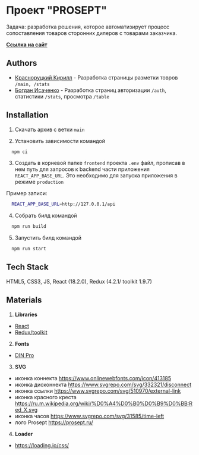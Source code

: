 
# Проект "PROSEPT"

Задача: разработка решения, которое автоматизирует процесс сопоставления товаров сторонних дилеров с товарами заказчика.

[**Ссылка на сайт**](https://prediction-service.ddns.net)




## Authors

- [Красноруцкий Кирилл](https://github.com/Red-Handed-Guy) - Разработка страницы разметки товров `/main, /stats`
- [Богдан Исаченко](https://github.com/Doctorian-Bogdan) - Разработка страниц авторизации `/auth`, статистики `/stats`, просмотра `/table`

## Installation

1) Скачать архив с ветки `main`

2) Установить зависимости командой 
```bash
  npm ci
```
3) Создать в корневой папке `frontend` проекта `.env` файл, прописав в нем путь для запросов к backend части приложения `REACT_APP_BASE_URL`. Это необходимо для запуска приложения в режиме `production`

Пример записи:
```bash
  REACT_APP_BASE_URL=http://127.0.0.1/api
```
4) Собрать билд командой 
```bash
  npm run build
```
5) Запустить билд командой
```bash
  npm run start
```
## Tech Stack

HTML5, CSS3, JS, React (18.2.0), Redux (4.2.1/ toolkit 1.9.7)





## Materials

1) **Libraries** 

- [React](https://react.dev/)
- [Redux/toolkit](https://redux.js.org/)

2) **Fonts**
- [DIN Pro](https://fonts-online.ru/fonts/din-pro/download)

3) **SVG**

- иконка коннекта https://www.onlinewebfonts.com/icon/413185
- иконка дисконнекта https://www.svgrepo.com/svg/332321/disconnect
- иконка ссылки https://www.svgrepo.com/svg/510970/external-link
- иконка красного креста https://ru.m.wikipedia.org/wiki/%D0%A4%D0%B0%D0%B9%D0%BB:Red_X.svg
- иконка часов https://www.svgrepo.com/svg/31585/time-left
- лого Prosept https://prosept.ru/

4) **Loader**

- https://loading.io/css/
